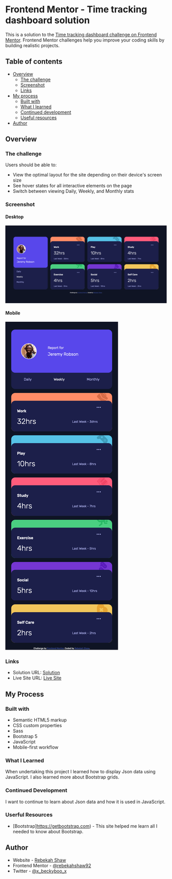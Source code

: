 # Frontend Mentor - Time tracking dashboard solution

This is a solution to the [Time tracking dashboard challenge on Frontend Mentor](https://www.frontendmentor.io/challenges/time-tracking-dashboard-UIQ7167Jw). Frontend Mentor challenges help you improve your coding skills by building realistic projects. 

## Table of contents

- [Overview](#overview)
  - [The challenge](#the-challenge)
  - [Screenshot](#screenshot)
  - [Links](#links)
- [My process](#my-process)
  - [Built with](#built-with)
  - [What I learned](#what-i-learned)
  - [Continued development](#continued-development)
  - [Useful resources](#useful-resources)
- [Author](#author)

## Overview

### The challenge

Users should be able to:

- View the optimal layout for the site depending on their device's screen size
- See hover states for all interactive elements on the page
- Switch between viewing Daily, Weekly, and Monthly stats

### Screenshot

#### Desktop

![Desktop](images/desktop.png)

#### Mobile

![Mobile](images/mobile.png)

### Links

- Solution URL: [ Solution](https://github.com/rebekahshaw92//time-tracking-dashboard)
- Live Site URL: [Live Site](https://rebekahshaw92.github.io//time-tracking-dashboard)

## My Process

### Built with 

- Semantic HTML5 markup
- CSS custom properties
- Sass
- Bootstrap 5
- JavaScript
- Mobile-first workflow

### What I Learned

When undertaking this project I learned how to display Json data using JavaScript. I also learned more about Bootstrap grids.

### Continued Development 

I want to continue to learn about Json data and how it is used in JavaScript.

### Userful Resources 

- [Bootstrap]https://getbootstrap.com) - This site helped me learn all I needed to know about Bootstrap.

## Author

- Website - [Rebekah Shaw](https://www.rebekahshaw.com)
- Frontend Mentor - [@rebekahshaw92](https://www.frontendmentor.io/profile/rebekahshaw92)
- Twitter - [@x_beckyboo_x](https://www.twitter.com/x_beckyboo_x)

